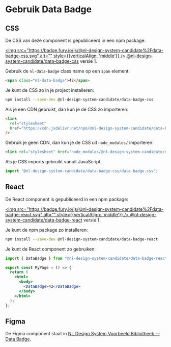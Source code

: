 # Gebruik Data Badge

## CSS

De CSS van deze component is gepubliceerd in een npm package:

[<img src="https://badge.fury.io/js/@nl-design-system-candidate%2Fdata-badge-css.svg" alt="" style={{verticalAlign: 'middle'}} /> @nl-design-system-candidate/data-badge-css](https://www.npmjs.com/package/@nl-design-system-candidate/data-badge-css)
versie 1.

Gebruik de `nl-data-badge` class name op een `span` element:

```html
<span class="nl-data-badge">42</span>
```

Je kunt de CSS zo in je project installeren:

```sh
npm install --save-dev @nl-design-system-candidate/data-badge-css
```

Als je een CDN gebruikt, dan kun je de CSS zo importeren:

```html
<link
  rel="stylesheet"
  href="https://cdn.jsdelivr.net/npm/@nl-design-system-candidate/data-badge-css@1/dist/data-badge.css"
/>
```

Gebruik je geen CDN, dan kun je de CSS uit `node_modules/` importeren:

```html
<link rel="stylesheet" href="node_modules/@nl-design-system-candidate/data-badge-css@1/dist/data-badge.css" />
```

Als je CSS imports gebruikt vanuit JavaScript:

```js
import "@nl-design-system-candidate/data-badge-css/data-badge.css";
```

## React

De React component is gepubliceerd in een npm package:

[<img src="https://badge.fury.io/js/@nl-design-system-candidate%2Fdata-badge-react.svg" alt="" style={{verticalAlign: 'middle'}} /> @nl-design-system-candidate/data-badge-react](https://www.npmjs.com/package/@nl-design-system-candidate/data-badge-react)
versie 1.

Je kunt de npm package zo installeren:

```sh
npm install --save-dev @nl-design-system-candidate/data-badge-react
```

Je kunt de React component zo gebruiken:

```jsx
import { DataBadge } from "@nl-design-system-candidate/data-badge-react";

export const MyPage = () => {
  return (
    <html>
      <body>
        <DataBadge>42</DataBadge>
      </body>
    </html>
  );
};
```

## Figma

De Figma component staat in [NL Design System Voorbeeld Bibliotheek — Data Badge](https://www.figma.com/design/shhwGcqPLi2CapK0P1zz8O/NLDS---Voorbeeld---Bibliotheek?node-id=16013-20496&t=btcSpHPZOXM2P8BA-4).
